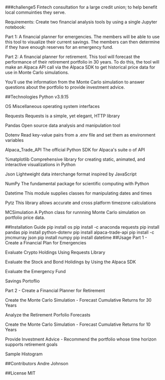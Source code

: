 ###challenge5
Fintech consultation for a large credit union; to help benefit local commuinties they serve.

Requirements: Create two financial analysis tools by using a single Jupyter notebook:

Part 1: A financial planner for emergencies. The members will be able to use this tool to visualize their current savings. The members can then determine if they have enough reserves for an emergency fund.

Part 2: A financial planner for retirement. This tool will forecast the performance of their retirement portfolio in 30 years. To do this, the tool will make an Alpaca API call via the Alpaca SDK to get historical price data for use in Monte Carlo simulations.

You’ll use the information from the Monte Carlo simulation to answer questions about the portfolio to provide investment advice.

##Technologies
Python v3.9.15

OS Miscellaneous operating system interfaces

Requests Requests is a simple, yet elegant, HTTP library

Pandas Open source data analysis and manipulation tool

Dotenv Read key-value pairs from a .env file and set them as environment variables

Alpaca_Trade_API The official Python SDK for Alpaca's suite o of API

%matplotlib Comprehensive library for creating static, animated, and interactive visualizations in Python

Json Lightweight data interchange format inspired by JavaScript

NumPy The fundamental package for scientific computing with Python

Datetime This module supplies classes for manipulating dates and times

Pytz This library allows accurate and cross platform timezone calculations

MCSimulation A Python class for runnning Monte Carlo simulation on portfolio price data.

##Installation Guide
pip install os
pip install -c anaconda requests
pip install pandas
pip install python-dotenv
pip install alpaca-trade-api
pip install -c jmcmurray json
pip install numpy
pip install datetime
##Usage
Part 1 - Create a Financial Plan for Emergencies

Evaluate Crypto Holdings Using Requests Library

Evaluate the Stock and Bond Holidings by Using the Alpaca SDK

Evaluate the Emergency Fund

Savings Portoflio

Part 2 - Create a Financial Planner for Retirement

Create the Monte Carlo Simulation - Forecast Cumulative Returns for 30 Years

Analyze the Retirement Porfolio Forecasts

Create the Monte Carlo Simulation - Forecast Cumulative Returns for 10 Years

Provide Investment Advice - Recommend the portfolio whose time horizon supports retirement goals

Sample Histogram

##Contributors
Andre Johnson

##License
MIT
